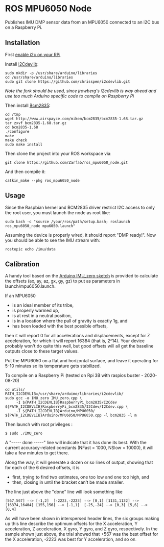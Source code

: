 ROS MPU6050 Node
================

Publishes IMU DMP sensor data from an MPU6050 connected to an I2C bus on a Raspberry Pi.

Installation
------------

First [enable i2c on your RPi](https://learn.adafruit.com/adafruits-raspberry-pi-lesson-4-gpio-setup/configuring-i2c)

Install [I2Cdevlib](https://github.com/jrowberg/i2cdevlib):

    sudo mkdir -p /usr/share/arduino/libraries
    cd /usr/share/arduino/libraries
    sudo git clone https://github.com/chrisspen/i2cdevlib.git

*Note the fork should be used, since jrowberg's i2cdevlib is way ahead and use too much Arduino specific code to compile on Raspberry Pi*

Then install [Bcm2835](http://www.airspayce.com/mikem/bcm2835/index.html):

    cd /tmp
    wget http://www.airspayce.com/mikem/bcm2835/bcm2835-1.68.tar.gz
    tar zxvf bcm2835-1.68.tar.gz
    cd bcm2835-1.68
    ./configure
    make
    make check
    sudo make install
    
Then clone the project into your ROS workspace via:

    git clone https://github.com/Zarfab/ros_mpu6050_node.git
    
And then compile it:

    catkin_make --pkg ros_mpu6050_node

Usage
-----

Since the Raspbian kernel and BCM2835 driver restrict I2C access to only the root user, you must launch the node as root like:

    sudo bash -c "source /your/ros/path/setup.bash; roslaunch ros_mpu6050_node mpu6050.launch"

Assuming the device is properly wired, it should report "DMP ready!". Now you should be able to see the IMU stream with:

    rostopic echo /imu/data

Calibration
-----------

A handy tool based on the [Arduino IMU_zero sketch](https://github.com/jrowberg/i2cdevlib/tree/master/Arduino/MPU6050/examples/IMU_Zero) is provided to calculate the offsets (ax, ay, az, gx, gy, gz) to put as parameters in launch/mpu6050.launch.

If an MPU6050 
- is an ideal member of its tribe, 
- is properly warmed up, 
- is at rest in a neutral position, 
- is in a location where the pull of gravity is exactly 1g, and 
- has been loaded with the best possible offsets, 

then it will report 0 for all accelerations and displacements, except for 
Z acceleration, for which it will report 16384 (that is, 2^14).  Your device 
probably won't do quite this well, but good offsets will all get the baseline 
outputs close to these target values.

Put the MPU6050 on a flat and horizontal surface, and leave it operating for 
5-10 minutes so its temperature gets stabilized.

To compile on a Raspberry Pi (tested on Rpi 3B with raspios buster - 2020-08-20)

    cd utils/
    PATH_I2CDEVLIB=/usr/share/arduino/libraries/i2cdevlib/
    sudo gcc -o IMU_zero IMU_zero.cpp \
         -I ${PATH_I2CDEVLIB}RaspberryPi_bcm2835/I2Cdev ${PATH_I2CDEVLIB}RaspberryPi_bcm2835/I2Cdev/I2Cdev.cpp \
         -I ${PATH_I2CDEVLIB}Arduino/MPU6050/ ${PATH_I2CDEVLIB}Arduino/MPU6050/MPU6050.cpp -l bcm2835 -l m

Then launch with root privileges :

    $ sudo ./IMU_zero

A "----- done -----" line will indicate that it has done its best.
With the current accuracy-related constants (NFast = 1000, NSlow = 10000), it will take 
a few minutes to get there.

  Along the way, it will generate a dozen or so lines of output, showing that for each 
of the 6 desired offsets, it is 
- first, trying to find two estimates, one too low and one too high, and
- then, closing in until the bracket can't be made smaller.

The line just above the "done" line will look something like

    [567,567] --> [-1,2]  [-2223,-2223] --> [0,1] [1131,1132] --> [16374,16404] [155,156] --> [-1,1]  [-25,-24] --> [0,3] [5,6] --> [0,4]

As will have been shown in interspersed header lines, the six groups making up this
line describe the optimum offsets for the X acceleration, Y acceleration, Z acceleration,
X gyro, Y gyro, and Z gyro, respectively.  In the sample shown just above, the trial showed
that +567 was the best offset for the X acceleration, -2223 was best for Y acceleration, 
and so on.
